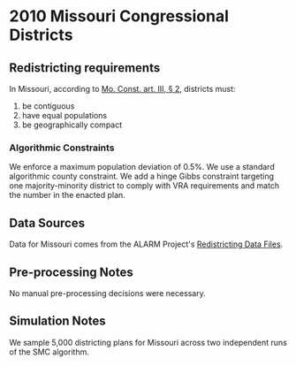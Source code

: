 # 2010 Missouri Congressional Districts

## Redistricting requirements
In Missouri, according to [Mo. Const. art. III, § 2](https://redistricting.lls.edu/wp-content/uploads/MO-2000-constitution.pdf#page=26), districts must:
1. be contiguous
1. have equal populations
1. be geographically compact

### Algorithmic Constraints
We enforce a maximum population deviation of 0.5%. We use a standard algorithmic county constraint. We add a hinge Gibbs constraint targeting one majority-minority district to comply with VRA requirements and match the number in the enacted plan.

## Data Sources
Data for Missouri comes from the ALARM Project's [Redistricting Data Files](https://alarm-redist.github.io/posts/2021-08-10-census-2020/).

## Pre-processing Notes
No manual pre-processing decisions were necessary.

## Simulation Notes
We sample 5,000 districting plans for Missouri across two independent runs of the SMC algorithm.
